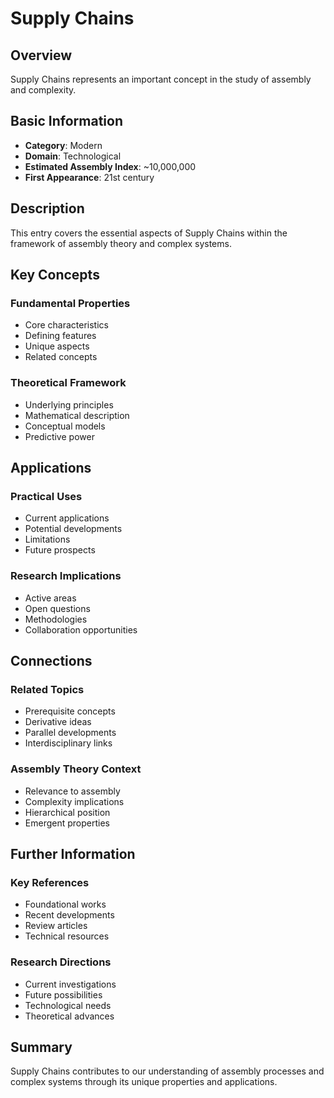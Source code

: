 # Supply Chains

## Overview

Supply Chains represents an important concept in the study of assembly and complexity.

## Basic Information

- **Category**: Modern
- **Domain**: Technological
- **Estimated Assembly Index**: ~10,000,000
- **First Appearance**: 21st century

## Description

This entry covers the essential aspects of Supply Chains within the framework of assembly theory and complex systems.

## Key Concepts

### Fundamental Properties
- Core characteristics
- Defining features
- Unique aspects
- Related concepts

### Theoretical Framework
- Underlying principles
- Mathematical description
- Conceptual models
- Predictive power

## Applications

### Practical Uses
- Current applications
- Potential developments
- Limitations
- Future prospects

### Research Implications
- Active areas
- Open questions
- Methodologies
- Collaboration opportunities

## Connections

### Related Topics
- Prerequisite concepts
- Derivative ideas
- Parallel developments
- Interdisciplinary links

### Assembly Theory Context
- Relevance to assembly
- Complexity implications
- Hierarchical position
- Emergent properties

## Further Information

### Key References
- Foundational works
- Recent developments
- Review articles
- Technical resources

### Research Directions
- Current investigations
- Future possibilities
- Technological needs
- Theoretical advances

## Summary

Supply Chains contributes to our understanding of assembly processes and complex systems through its unique properties and applications.
